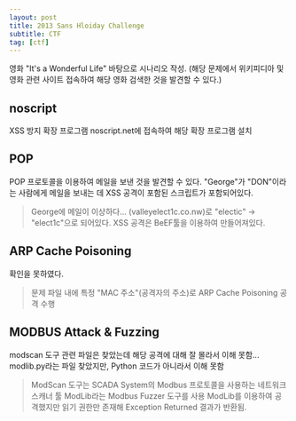 ```yaml
---
layout: post
title: 2013 Sans Hloiday Challenge
subtitle: CTF
tag: [ctf]
---
```

영화 "It's a Wonderful Life" 바탕으로 시나리오 작성. (해당 문제에서 위키피디아 및 영화 관련 사이트 접속하여 해당 영화 검색한 것을 발견할 수 있다.)

## noscript
XSS 방지 확장 프로그램
noscript.net에 접속하여 해당 확장 프로그램 설치

## POP
POP 프로토콜을 이용하여 메일을 보낸 것을 발견할 수 있다.
"George"가 "DON"이라는 사람에게 메일을 보내는 데 XSS 공격이 포함된 스크립트가 포함되어있다.

> George에 메일이 이상하다... (valleyelect1c.co.nw)로 "electic" -> "elect1c"으로 되어있다.
> XSS 공격은 BeEF툴을 이용하여 만들어져있다.


## ARP Cache Poisoning
확인을 못하였다.

> 문제 파일 내에 특정 "MAC 주소"(공격자의 주소)로 ARP Cache Poisoning 공격 수행

## MODBUS Attack & Fuzzing
modscan 도구 관련 파일은 찾았는데 해당 공격에 대해 잘 몰라서 이해 못함...
modlib.py라는 파일 찾았지만, Python 코드가 아니라서 이해 못함

> ModScan 도구는 SCADA System의 Modbus 프로토콜을 사용하는 네트워크 스캐너 툴
> ModLib라는 Modbus Fuzzer 도구를 사용
> ModLib를 이용하여 공격했지만 읽기 권한만 존재해 Exception Returned 결과가 반환됨.
